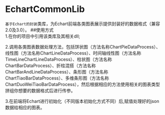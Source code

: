 # EchartCommonLib
`基于Echart的封装`类库，为Echart前端各类图表展示提供封装好的数据格式（兼容2.0及3.0）。
##使用方式  
1.在你的项目中引用该类库及其相关dll;       

2.调用各类图表数据处理方法，包括饼状图（方法名称ChartPieDataProcess）、线性图（方法名称ChartLineDataProcess）、时间轴线性图（方法名称       TimeLineChartLineDataProcess）、柱状图（方法名称ChartBarDataProcess）、折柱混搭（方法名称ChartBarAndLineDataProcess）、条形图（方法名称ChartTiaoBarDataProcess）、多维条形图（方法名称ChartDuoWeiTiaoBarDataProcess），然后根据相应的方法使用相关的图表类型拼组你想要的数据格式后进行传参。     

3.在前端将Echart进行初始化（不同版本初始化方式不同）后,赋值处理好的json数据给相应的图表。
